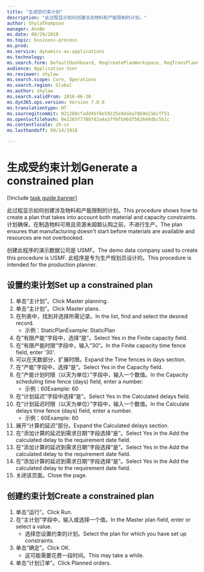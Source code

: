 ```yaml
--- 
title: "生成受约束计划"
description: "此过程显示如何创建涉及物料和产能限制的计划。"
author: ShylaThompson
manager: AnnBe
ms.date: 08/29/2018
ms.topic: business-process
ms.prod: 
ms.service: dynamics-ax-applications
ms.technology: 
ms.search.form: DefaultDashboard, ReqCreatePlanWorkspace, ReqTransPlanCard, ReqPlanSched
audience: Application User
ms.reviewer: shylaw
ms.search.scope: Core, Operations
ms.search.region: Global
ms.author: shylaw
ms.search.validFrom: 2016-06-30
ms.dyn365.ops.version: Version 7.0.0
ms.translationtype: HT
ms.sourcegitcommit: 0312b8cfadd45f8e59225e9daba78b9e216cff51
ms.openlocfilehash: 0e2265f7788fd2a4a37f6fb96d7562649dbc5b1c
ms.contentlocale: zh-cn
ms.lasthandoff: 09/14/2018

---
```

# <a name="generate-a-constrained-plan"></a><span data-ttu-id="aa11a-103">生成受约束计划</span><span class="sxs-lookup"><span data-stu-id="aa11a-103">Generate a constrained plan</span></span>

[!include [task guide banner](../../includes/task-guide-banner.md)]

<span data-ttu-id="aa11a-104">此过程显示如何创建涉及物料和产能限制的计划。</span><span class="sxs-lookup"><span data-stu-id="aa11a-104">This procedure shows how to create a plan that takes into account both material and capacity constraints.</span></span> <span data-ttu-id="aa11a-105">计划确保，在制造物料可用且资源未超额认购之前，不进行生产。</span><span class="sxs-lookup"><span data-stu-id="aa11a-105">The plan ensures that manufacturing doesn't start before materials are available and resources are not overbooked.</span></span> 

<span data-ttu-id="aa11a-106">创建此程序的演示数据公司是 USMF。</span><span class="sxs-lookup"><span data-stu-id="aa11a-106">The demo data company used to create this procedure is USMF.</span></span> <span data-ttu-id="aa11a-107">此程序是专为生产规划员设计的。</span><span class="sxs-lookup"><span data-stu-id="aa11a-107">This procedure is intended for the production planner.</span></span>


## <a name="set-up-a-constrained-plan"></a><span data-ttu-id="aa11a-108">设置约束计划</span><span class="sxs-lookup"><span data-stu-id="aa11a-108">Set up a constrained plan</span></span>
1. <span data-ttu-id="aa11a-109">单击“主计划”。</span><span class="sxs-lookup"><span data-stu-id="aa11a-109">Click Master planning.</span></span>
2. <span data-ttu-id="aa11a-110">单击“主计划”。</span><span class="sxs-lookup"><span data-stu-id="aa11a-110">Click Master plans.</span></span>
3. <span data-ttu-id="aa11a-111">在列表中，找到并选择所需记录。</span><span class="sxs-lookup"><span data-stu-id="aa11a-111">In the list, find and select the desired record.</span></span>
    * <span data-ttu-id="aa11a-112">示例：StaticPlan</span><span class="sxs-lookup"><span data-stu-id="aa11a-112">Example: StaticPlan</span></span>  
4. <span data-ttu-id="aa11a-113">在“有限产能”字段中，选择“是”。</span><span class="sxs-lookup"><span data-stu-id="aa11a-113">Select Yes in the Finite capacity field.</span></span>
5. <span data-ttu-id="aa11a-114">在“有限产能时限”字段中，输入“30“。</span><span class="sxs-lookup"><span data-stu-id="aa11a-114">In the Finite capacity time fence field, enter '30'.</span></span>
6. <span data-ttu-id="aa11a-115">可以在天数部分，扩展时限。</span><span class="sxs-lookup"><span data-stu-id="aa11a-115">Expand the Time fences in days section.</span></span>
7. <span data-ttu-id="aa11a-116">在“产能”字段中，选择“是”。</span><span class="sxs-lookup"><span data-stu-id="aa11a-116">Select Yes in the Capacity field.</span></span>
8. <span data-ttu-id="aa11a-117">在“产能计划时限（以天为单位）”字段中，输入一个数值。</span><span class="sxs-lookup"><span data-stu-id="aa11a-117">In the Capacity scheduling time fence (days) field, enter a number.</span></span>
    * <span data-ttu-id="aa11a-118">示例：60</span><span class="sxs-lookup"><span data-stu-id="aa11a-118">Example: 60</span></span>  
9. <span data-ttu-id="aa11a-119">在“计划延迟”字段中选择“是”。</span><span class="sxs-lookup"><span data-stu-id="aa11a-119">Select Yes in the Calculated delays field.</span></span>
10. <span data-ttu-id="aa11a-120">在“计划延迟时限（以天为单位）”字段中，输入一个数值。</span><span class="sxs-lookup"><span data-stu-id="aa11a-120">In the Calculate delays time fence (days) field, enter a number.</span></span>
    * <span data-ttu-id="aa11a-121">示例：60</span><span class="sxs-lookup"><span data-stu-id="aa11a-121">Example: 60</span></span>  
11. <span data-ttu-id="aa11a-122">展开“计算的延迟”部分。</span><span class="sxs-lookup"><span data-stu-id="aa11a-122">Expand the Calculated delays section.</span></span>
12. <span data-ttu-id="aa11a-123">在“添加计算的延迟到需求日期”字段选择“是”。</span><span class="sxs-lookup"><span data-stu-id="aa11a-123">Select Yes in the Add the calculated delay to the requirement date field.</span></span>
13. <span data-ttu-id="aa11a-124">在“添加计算的延迟到需求日期”字段选择“是”。</span><span class="sxs-lookup"><span data-stu-id="aa11a-124">Select Yes in the Add the calculated delay to the requirement date field.</span></span>
14. <span data-ttu-id="aa11a-125">在“添加计算的延迟到需求日期”字段选择“是”。</span><span class="sxs-lookup"><span data-stu-id="aa11a-125">Select Yes in the Add the calculated delay to the requirement date field.</span></span>
15. <span data-ttu-id="aa11a-126">关闭该页面。</span><span class="sxs-lookup"><span data-stu-id="aa11a-126">Close the page.</span></span>

## <a name="create-a-constrained-plan"></a><span data-ttu-id="aa11a-127">创建约束计划</span><span class="sxs-lookup"><span data-stu-id="aa11a-127">Create a constrained plan</span></span>
1. <span data-ttu-id="aa11a-128">单击“运行”。</span><span class="sxs-lookup"><span data-stu-id="aa11a-128">Click Run.</span></span>
2. <span data-ttu-id="aa11a-129">在“主计划”字段中，输入或选择一个值。</span><span class="sxs-lookup"><span data-stu-id="aa11a-129">In the Master plan field, enter or select a value.</span></span>
    * <span data-ttu-id="aa11a-130">选择您设置约束的计划。</span><span class="sxs-lookup"><span data-stu-id="aa11a-130">Select the plan for which you have set up constraints.</span></span>  
3. <span data-ttu-id="aa11a-131">单击“确定”。</span><span class="sxs-lookup"><span data-stu-id="aa11a-131">Click OK.</span></span>
    * <span data-ttu-id="aa11a-132">这可能需要花费一段时间。</span><span class="sxs-lookup"><span data-stu-id="aa11a-132">This may take a while.</span></span>  
4. <span data-ttu-id="aa11a-133">单击“计划订单”。</span><span class="sxs-lookup"><span data-stu-id="aa11a-133">Click Planned orders.</span></span>


